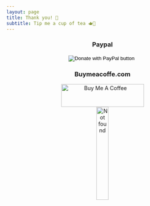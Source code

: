```yaml
---
layout: page
title: Thank you! 🙏
subtitle: Tip me a cup of tea 🫖🧘
---
```

<div class="main-explain-area jumbotron centered" style="text-align: center">
    <h3>Paypal</h3>
    <form action="https://www.paypal.com/donate" method="post" target="_top">
    <input type="hidden" name="business" value="NKYCZ67AW43YJ" />
    <input type="hidden" name="no_recurring" value="0" />
    <input type="hidden" name="item_name" value="Thank you :)" />
    <input type="hidden" name="currency_code" value="EUR" />
    <input type="image" src="https://www.paypalobjects.com/en_US/AT/i/btn/btn_donateCC_LG.gif" border="0" name="submit" title="PayPal - The safer, easier way to pay online!" alt="Donate with PayPal button" />
    <img alt="" border="0" src="https://www.paypal.com/en_AT/i/scr/pixel.gif" width="1" height="1" />
    </form>
</div>
<div class="main-explain-area jumbotron centered" style="text-align: center">
    <h3>Buymeacoffe.com</h3>
    <a href="https://www.buymeacoffee.com/floriangeix" target="_blank"><img src="https://cdn.buymeacoffee.com/buttons/v2/default-yellow.png" alt="Buy Me A Coffee" style="height: 60px !important;width: 217px !important;" ></a>
    <br />
    <img style="width: 25%" src="{{ 'bmc_qr.png' | relative_url }}" alt="Not found" />
</div>

